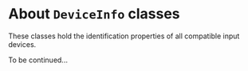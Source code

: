﻿# About `DeviceInfo` classes

These classes hold the identification properties of all compatible input devices.

To be continued...
